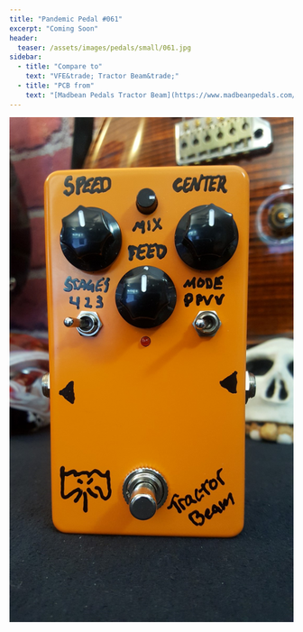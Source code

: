 ```yaml
---
title: "Pandemic Pedal #061"
excerpt: "Coming Soon"
header:
  teaser: /assets/images/pedals/small/061.jpg
sidebar:
  - title: "Compare to"
    text: "VFE&trade; Tractor Beam&trade;"
  - title: "PCB from"
    text: "[Madbean Pedals Tractor Beam](https://www.madbeanpedals.com/projects/index.html)"
---
```


![header](/assets/images/pedals/061.jpg)
